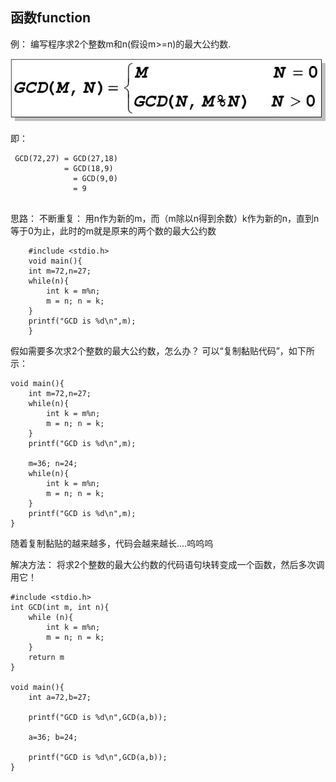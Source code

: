 ## 函数function

例： 编写程序求2个整数m和n(假设m>=n)的最大公约数.

![](imgs/GCD.jpg)

即：
```
 GCD(72,27) = GCD(27,18)
  	        = GCD(18,9)
	          = GCD(9,0)
	          = 9
            
```
思路： 不断重复： 用n作为新的m，而（m除以n得到余数）k作为新的n，直到n等于0为止，此时的m就是原来的两个数的最大公约数
```
    #include <stdio.h>
    void main(){
	int m=72,n=27;	
	while(n){
		int k = m%n;
		m = n; n = k;
	}	
	printf("GCD is %d\n",m);
    }
```
假如需要多次求2个整数的最大公约数，怎么办？ 可以“复制黏贴代码”，如下所示：
```
void main(){
	int m=72,n=27;	
	while(n){
		int k = m%n;
		m = n; n = k;
	}	
	printf("GCD is %d\n",m);

    m=36; n=24;
    while(n){
		int k = m%n;
		m = n; n = k;
	}	
	printf("GCD is %d\n",m);
}
```

随着复制黏贴的越来越多，代码会越来越长....呜呜呜

解决方法： 将求2个整数的最大公约数的代码语句块转变成一个函数，然后多次调用它！

```
#include <stdio.h>
int GCD(int m, int n){
	while (n){
		int k = m%n;
		m = n; n = k;
	}
	return m
}

void main(){
	int a=72,b=27;	
	
	printf("GCD is %d\n",GCD(a,b));

    a=36; b=24;
    
    printf("GCD is %d\n",GCD(a,b));
}
```
